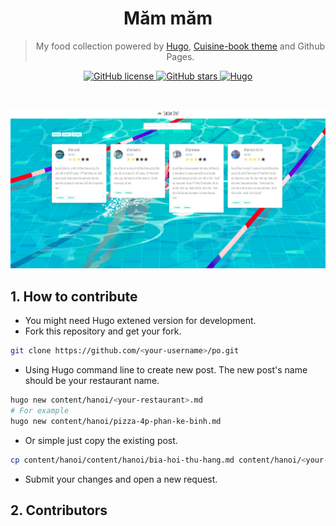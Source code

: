 <div align="center">
	<h1>Măm măm</h1>
	<blockquote align="center">My food collection powered by <a href="https://gohugo.io">Hugo</a>, <a href="https://github.com/eveningcafe/hugo-cuisine-book">Cuisine-book theme</a> and Github Pages.</blockquote>
	<p>
		<a href="https://github.com/eveningcafe/po/blob/master/LICENSE">
			<img alt="GitHub license" src="https://img.shields.io/github/license/eveningcafe/po?style=for-the-badge">
		</a>
		<a href="https://github.com/eveningcafe/po/stargazers">
            <img alt="GitHub stars" src="https://img.shields.io/github/stars/eveningcafe/mammam?style=for-the-badge">
        </a>
        <a href="https://gohugo.io">
            <img alt="Hugo" src="https://img.shields.io/badge/hugo-0.68-blue.svg?style=for-the-badge">
        </a>
	</p><br>
    <p>
        <img src="./screenshot.png">
    </p>
</div>

## 1. How to contribute

- You might need Hugo extened version for development.
- Fork this repository and get your fork.

```bash
git clone https://github.com/<your-username>/po.git
```

- Using Hugo command line to create new post. The new post's name should be your restaurant name.

```bash
hugo new content/hanoi/<your-restaurant>.md
# For example
hugo new content/hanoi/pizza-4p-phan-ke-binh.md
```

- Or simple just copy the existing post.

```bash
cp content/hanoi/content/hanoi/bia-hoi-thu-hang.md content/hanoi/<your-restaurant>.md
```

- Submit your changes and open a new request.

## 2. Contributors
